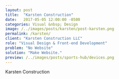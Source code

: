 ```yaml
---
layout: post
title:  "Karsten Construction"
date:   2017-05-05 12:00:00 -0500
categories: Visual &nbsp; Design
image: /../images/posts/karsten/post-karsten.png
permalink: /karsten/
client: "Karsten Construction LLC"
role: "Visual Design & Front-end Development"
problem: "No Website"
solution: "Make Website."
preview: /../images/posts/sports-hub/devices.png
---
```

Karsten Construction
